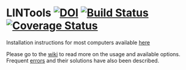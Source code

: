 # LINTools [![DOI](https://zenodo.org/badge/doi/10.5281/zenodo.45076.svg)](http://dx.doi.org/10.5281/zenodo.45076) [![Build Status](https://travis-ci.org/ldomic/lintools.svg?branch=master)](https://travis-ci.org/ldomic/lintools) [![Coverage Status](https://coveralls.io/repos/github/ldomic/lintools/badge.svg?branch=master)](https://coveralls.io/github/ldomic/lintools?branch=master)

Installation instructions for most computers available [here](https://github.com/ldomic/lintools/wiki/Installation-on-Linux-computer)

Please go to the [wiki](https://github.com/ldomic/lintools/wiki) to read more on the usage and available options. Frequent [errors](https://github.com/ldomic/lintools/wiki/Errors) and their solutions have also been described. 
